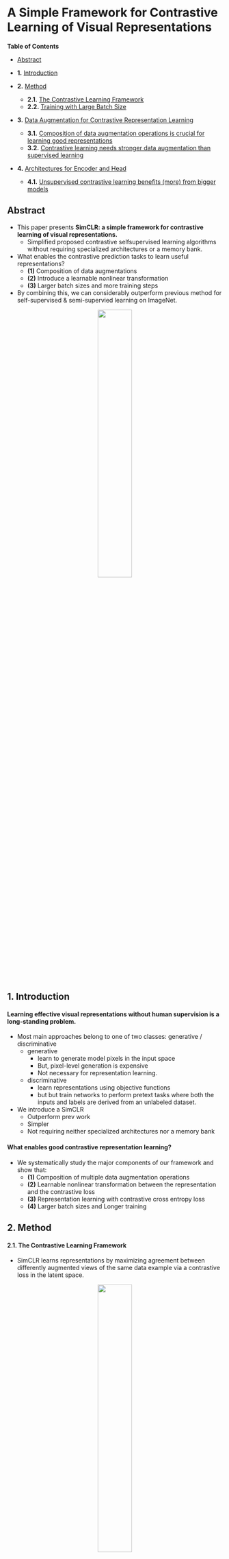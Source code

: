# A Simple Framework for Contrastive Learning of Visual Representations

**Table of Contents**

* [Abstract](#abstract)

* **1.** [Introduction](#1-introduction)

* **2.** [Method](#2-method)
	- **2.1.** [The Contrastive Learning Framework](#21-the-contrastive-learning-framework)
	- **2.2.** [Training with Large Batch Size](#22-Training-with-Large-Batch-Size)

* **3.** [Data Augmentation for Contrastive Representation Learning](#3-data-augmentation-for-contrastive-representation-learning)
	- **3.1.** [Composition of data augmentation operations is crucial for learning good representations](#31-composition-of-data-augmentation-operations-is-crucial-for-learning-good-representations)
	- **3.2.** [Contrastive learning needs stronger data augmentation than supervised learning](#32-contrastive-learning-needs-stronger-data-augmentation-than-supervised-learning)

* **4.** [Architectures for Encoder and Head](#4-architectures-for-encoder-and-head)
	- **4.1.** [Unsupervised contrastive learning benefits (more)
from bigger models](#41-unsupervised-contrastive-learning-benefits-more-from-bigger-models)


## Abstract
- This paper presents **SimCLR: a simple framework for contrastive learning of visual representations.**
  - Simplified proposed contrastive selfsupervised learning algorithms without requiring specialized architectures or a memory bank.
- What enables the contrastive prediction tasks to learn useful representations?
	- **(1)** Composition of data augmentations
	- **(2)** Introduce a learnable nonlinear transformation 
	- **(3)** Larger batch sizes and more training steps
- By combining this, we can considerably outperform previous method for self-supervised & semi-supervied learning on ImageNet.
<p align="center"><img src = "https://user-images.githubusercontent.com/88715406/155086702-17a7af0f-5e85-4098-8caf-370860305411.png" width = "40%" height = "40%"></p>

## 1. Introduction
#### Learning effective visual representations without human supervision is a long-standing problem.

- Most main approaches belong to one of two classes: generative / discriminative
	- generative
		- learn to generate model pixels in the input space
		- But, pixel-level generation is expensive
		- Not necessary for representation learning. 
	- discriminative
		- learn representations using objective functions 
		- but but train networks to perform pretext tasks where both the inputs and labels are derived from an unlabeled dataset.  
- We introduce a SimCLR
	- Outperform prev work
	- Simpler
	- Not requiring neither specialized architectures nor a memory bank
#### What enables good contrastive representation learning?
- We systematically study the major components of our framework and show that:
	- **(1)** Composition of multiple data augmentation operations
	- **(2)** Learnable nonlinear transformation between the representation and the contrastive loss
	- **(3)** Representation learning with contrastive cross entropy
loss
	- **(4)** Larger batch sizes and Longer training
	
## 2. Method
#### 2.1. The Contrastive Learning Framework
- SimCLR learns representations by maximizing agreement between differently augmented views of the same data example via a contrastive loss in the latent space.
<p align="center"><img src = "https://user-images.githubusercontent.com/88715406/155092881-81285538-e766-40db-9f96-d7dc8ffb9312.png" width = "40%" height = "40%"></p>

- **(1)** stochastic data augmentation module
	- Transforms any given data randomly resulting in 2 correlated views of the same example, denoted ~x_i and ~x_j (**positive pair**)
	- Applied three augmentations: ***random cropping followed by resize back to the original size, random color distortions, and random Gaussian blur***
	
- **(2)** A neural network ***base encoder f()*** that extracts representation vectors from augmented data examples.
	- Our framework allows any choices of the network architecture
	- We chose for simplicity and adopt the commonly used ResNet to obtain <img src = "https://user-images.githubusercontent.com/88715406/155159727-ee52c9e6-203b-437d-ba06-fd3a7536d679.png" width = "20%" height = "20%"> 
	
		where h is the output after the average pooling layer.
		
- **(3)** A small neural network ***projection head g()*** that maps representations to the space where contrastive loss is
applied.
	- Used a MLP with one hidden layer to obtain <img src = "https://user-images.githubusercontent.com/88715406/155161674-1efd9eb6-2332-45db-8c1b-281ba4ce3368.png" width = "20%" height = "20%"> 
		where sigma is a ReLU non-linearity
		
- **(4)** A ***contrastive loss function*** defined for a contrastive prediction task.
	- Given a set {x˜k} including a positive pair of examples x˜i and x˜j , the ***contrastive prediction task*** aims to identify x˜j in {x˜k}k!=i for a given x˜i.

- We randomly sample a minibatch of N examples and  define
the contrastive prediction task on pairs of augmented examples derived from the minibatch, resulting in 2N data points. 
	- We don't sample negative examples explicitly.
	- We treat the other 2(N − 1) augmented examples within a minibatch as negative examples.
	- Define the **similarity function** <img src = "https://user-images.githubusercontent.com/88715406/155163850-f7b528e9-1b3d-4aaa-bd64-0711fb71b50f.png" width = "20%" height = "20%">
	- **Loss function** <img src = "https://user-images.githubusercontent.com/88715406/155164228-4cfafb2e-05e7-45c0-a170-4b247ae26c7d.png" width = "20%" height = "20%">
<p align="center"><img src = "https://user-images.githubusercontent.com/88715406/155164718-88ab1847-0ae4-4871-b7e3-96627ec25a09.png" width = "40%" height = "40%"></p>

#### 2.2. Training with Large Batch Size
- We vary the training batch size N from 256 to 8192 
	- A batch size of 8192 gives us 16382 negative examples per positive pair from both augmentation views.

- Standard ResNets use batch normalization.
	- In distributed training with data parallelism, the BN mean and variance are typically aggregated locally per device. 
	- In our contrastive learning, as positive pairs are computed in the same device, the model can exploit the local information leakage to improve prediction accuracy without improving representations. 




## 3. Data Augmentation for Contrastive Representation Learning
#### Data augmentation defines predictive tasks.
- It has not been considered as a systematic way to define the contrastive prediction task before.
	- Mostly used changing the architecture 
		- Ex) achieve global-to-local view prediction via constraining the receptive field in the network architecture
- But this complexity can be avoided by simple random cropping with resizing of target images. 
- Broader contrastive prediction tasks can be defined by extending the family of augmentations and composing them stochastically.

<p align="center"><img src = "https://user-images.githubusercontent.com/88715406/155172500-17769f96-8e92-4091-a963-bebda48bd2e0.png" width = "60%" height = "60%"></p>

#### 3.1. Composition of data augmentation operations is crucial for learning good representations
- Data augmentation we used
<p align="center"><img src = "https://user-images.githubusercontent.com/88715406/155174019-2da19edd-e564-431a-881a-35df228ed777.png" width = "50%" height = "50%"></p>

- Investigate the performance of our framework when applying augmentation compositions.

- Since ImageNet images are of different sizes(resolutions), we always apply crop and resize images 
	- But makes it difficult to study other augmentations in the absence of cropping 
	- Solution: asymmetric data transformation setting
		- always first randomly crop images and resize them to the same resolution, and we then apply the targeted transformation only to one branch of the framework while leaving the other branch
as the identity (i.e. t(x) = x).
		- It may hurts the performance. But this is suboptimal than applying augmentations to both branches, but sufficient for ablation.

- **Result: *no single transformation suffices to learn good representations***
	- When composing augmentations, the contrastive prediction task becomes harder, but the quality of representation improves dramatically.
	
- **Best was random cropping & random color distortion**
	- Without color distortion, one serious issue occurs:
		- most patches from an image share a similar color distribution. <p align="center"><img src = "https://user-images.githubusercontent.com/88715406/155180542-fb5fe435-6fce-4e6c-9d60-b1eb4d6340f0.png" width = "50%" height = "50%"></p>
		- Color histograms alone suffices to distinguish images.
	- It is critical to compose cropping with color distortion in order to learn generalizable features and avoid exploition

#### 3.2. Contrastive learning needs stronger data augmentation than supervised learning
- To further demonstrate the importance of the color augmentation, we adjust the strength.
<p align="center"><img src = "https://user-images.githubusercontent.com/88715406/155181864-db769f51-7ba8-47b3-9c71-6e4a74ef27c5.png" width = "50%" height = "50%"></p>
- Stronger color augmentation improves the linear evaluation of the learned unsupervised models.
	- AutoAugment(a sophisticated augmentation policy found using supervised learning) doesn't work better for unsupervised.
	- Also stronger color augmentation does not improve or even hurts their performance.
- Thus, unsupervised contrastive learning benefits from stronger (color) data augmentation than supervised learning. 

## 4. Architectures for Encoder and Head
#### 4.1. Unsupervised contrastive learning benefits (more) from bigger models

